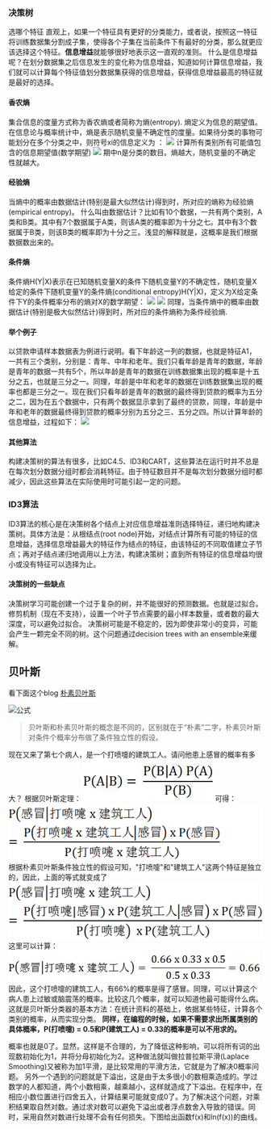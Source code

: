 ### 决策树

选哪个特征
直观上，如果一个特征具有更好的分类能力，或者说，按照这一特征将训练数据集分割成子集，使得各个子集在当前条件下有最好的分类，那么就更应该选择这个特征。**信息增益**就能够很好地表示这一直观的准则。
什么是信息增益呢？在划分数据集之后信息发生的变化称为信息增益，知道如何计算信息增益，我们就可以计算每个特征值划分数据集获得的信息增益，获得信息增益最高的特征就是最好的选择。

#### 香农熵

集合信息的度量方式称为香农熵或者简称为熵(entropy).
熵定义为信息的期望值。在信息论与概率统计中，熵是表示随机变量不确定性的度量。如果待分类的事物可能划分在多个分类之中，则符号xi的信息定义为 ：
![](https://cuijiahua.com/wp-content/uploads/2017/11/m_2_4.png)
计算所有类别所有可能值包含的信息期望值(数学期望)
![](https://cuijiahua.com/wp-content/uploads/2017/11/m_2_5.png)
期中n是分类的数目。熵越大，随机变量的不确定性就越大。

#### 经验熵

当熵中的概率由数据估计(特别是最大似然估计)得到时，所对应的熵称为经验熵(empirical entropy)。
什么叫由数据估计？比如有10个数据，一共有两个类别，A类和B类。其中有7个数据属于A类，则该A类的概率即为十分之七。其中有3个数据属于B类，则该B类的概率即为十分之三。浅显的解释就是，这概率是我们根据数据数出来的。

#### 条件熵

条件熵H(Y|X)表示在已知随机变量X的条件下随机变量Y的不确定性，随机变量X给定的条件下随机变量Y的条件熵(conditional entropy)H(Y|X)，定义为X给定条件下Y的条件概率分布的熵对X的数学期望：
![](https://cuijiahua.com/wp-content/uploads/2017/11/m_2_9.jpg)
![](https://cuijiahua.com/wp-content/uploads/2017/11/m_2_10.jpg)
同理，当条件熵中的概率由数据估计(特别是极大似然估计)得到时，所对应的条件熵称为条件经验熵.

#### 举个例子

以贷款申请样本数据表为例进行说明。看下年龄这一列的数据，也就是特征A1，一共有三个类别，分别是：青年、中年和老年。我们只看年龄是青年的数据，年龄是青年的数据一共有5个，所以年龄是青年的数据在训练数据集出现的概率是十五分之五，也就是三分之一。同理，年龄是中年和老年的数据在训练数据集出现的概率也都是三分之一。现在我们只看年龄是青年的数据的最终得到贷款的概率为五分之二，因为在五个数据中，只有两个数据显示拿到了最终的贷款，同理，年龄是中年和老年的数据最终得到贷款的概率分别为五分之三、五分之四。所以计算年龄的信息增益，过程如下：
![](https://cuijiahua.com/wp-content/uploads/2017/11/m_2_13.jpg)

#### 其他算法

构建决策树的算法有很多，比如C4.5、ID3和CART，这些算法在运行时并不总是在每次划分数据分组时都会消耗特征。由于特征数目并不是每次划分数据分组时都减少，因此这些算法在实际使用时可能引起一定的问题。

### ID3算法

ID3算法的核心是在决策树各个结点上对应信息增益准则选择特征，递归地构建决策树。具体方法是：从根结点(root node)开始，对结点计算所有可能的特征的信息增益，选择信息增益最大的特征作为结点的特征，由该特征的不同取值建立子节点；再对子结点递归地调用以上方法，构建决策树；直到所有特征的信息增益均很小或没有特征可以选择为止。

#### 决策树的一些缺点

决策树学习可能创建一个过于复杂的树，并不能很好的预测数据。也就是过拟合。修剪机制（现在不支持），设置一个叶子节点需要的最小样本数量，或者数的最大深度，可以避免过拟合。
决策树可能是不稳定的，因为即使非常小的变异，可能会产生一颗完全不同的树。这个问题通过decision trees with an ensemble来缓解。

## 贝叶斯

看下面这个blog
[朴素贝叶斯](https://cuijiahua.com/blog/2017/11/ml_4_bayes_1.html)

![公式](https://cuijiahua.com/wp-content/uploads/2017/11/ml_4_15.jpg)
>贝叶斯和朴素贝叶斯的概念是不同的，区别就在于“朴素”二字，朴素贝叶斯对条件个概率分布做了条件独立性的假设。

现在又来了第七个病人，是一个打喷嚏的建筑工人。请问他患上感冒的概率有多大？
根据贝叶斯定理：
[![机器学习实战教程（四）：朴素贝叶斯基础篇之言论过滤器](决策树_files/9abbbd05-7877-4288-8d2c-c23559871943.jpg)](https://cuijiahua.com/wp-content/uploads/2017/11/ml_4_24.jpg)
可得：
[![机器学习实战教程（四）：朴素贝叶斯基础篇之言论过滤器](决策树_files/fc2cd1a5-3d3a-40aa-afdb-8e96522c5318.png)](https://cuijiahua.com/wp-content/uploads/2017/11/ml_4_28.png)
根据朴素贝叶斯条件独立性的假设可知，"打喷嚏"和"建筑工人"这两个特征是独立的，因此，上面的等式就变成了
[![机器学习实战教程（四）：朴素贝叶斯基础篇之言论过滤器](决策树_files/208c7c55-689a-4fbd-9711-ae258188f9b7.jpg)](https://cuijiahua.com/wp-content/uploads/2017/11/ml_4_29.jpg)
这里可以计算：
[![机器学习实战教程（四）：朴素贝叶斯基础篇之言论过滤器](决策树_files/4524b38a-9df6-4af7-84ba-e7d3475140cf.jpg)](https://cuijiahua.com/wp-content/uploads/2017/11/ml_4_30.jpg)
因此，这个打喷嚏的建筑工人，有66%的概率是得了感冒。同理，可以计算这个病人患上过敏或脑震荡的概率。比较这几个概率，就可以知道他最可能得什么病。
这就是贝叶斯分类器的基本方法：在统计资料的基础上，依据某些特征，计算各个类别的概率，从而实现分类。
**同样，在编程的时候，如果不需要求出所属类别的具体概率，P(打喷嚏) = 0.5和P(建筑工人) = 0.33的概率是可以不用求的。**

概率也就是0了。显然，这样是不合理的，为了降低这种影响，可以将所有词的出现数初始化为1，并将分母初始化为2。这种做法就叫做拉普拉斯平滑(Laplace Smoothing)又被称为加1平滑，是比较常用的平滑方法，它就是为了解决0概率问题。
另外一个遇到的问题就是下溢出，这是由于太多很小的数相乘造成的。学过数学的人都知道，两个小数相乘，越乘越小，这样就造成了下溢出。在程序中，在相应小数位置进行四舍五入，计算结果可能就变成0了。为了解决这个问题，对乘积结果取自然对数。通过求对数可以避免下溢出或者浮点数舍入导致的错误。同时，采用自然对数进行处理不会有任何损失。下图给出函数f(x)和ln(f(x))的曲线。
